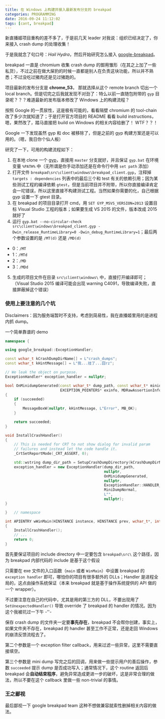 ```yaml
---
title: 在 Windows 上构建并接入最新发布分支的 breakpad
categories: PROGRAMMING
date: 2016-09-24 11:12:02
tags: [cant, breakpad]
---
```

新直播姬项目重构的差不多了，于是前几天 leader 对我说：组织已经决定了，你来接入 crash dump 的处理收集！

于是我就念了句口号：*Hail Hydra*，然后开始研究怎么接入 [google-breakpad](https://chromium.googlesource.com/breakpad/breakpad/)。

breakpad 一直是 chromium 收集 crash dump 的御用雏形（在其之上加了一些私货），不过之前在做大屎豹的时候一直都是别人在负责这块功能，所以并不熟悉；不过没吃过猪肉还是见过猪跑的。

项目最新的发布分支是 **chrome_53**， 那就选择从这个 remote branch 切出一个 local branch。但是切完之后我就发现不对劲了：特么以前一直随包附带的 `gyp` 目录呢？？？难道最新的发布版本修改了 Windows 上的构建流程？

按照 Google 的一贯尿性，这是极有可能的，看看隔壁 chromium 的 tool-chain 改了多少次就知道了；于是打开官方项目的 README 看看 build instructions，嗯，果然改了，踏马直接把 build on Windows 的相关内容给删了！ WTF？？！

Google 一下发现虽然 gyp 和 doc 被移除了，但是之前的 gyp 构建方案还是可以用的。（嗯，我日你个仙人板）

研究了一下，可用的构建流程如下：

1. 在本地 clone 一个 [gyp](https://chromium.googlesource.com/external/gyp)，直接用 `master` 分支就好，并且保证 `gyp.bat` 在环境变量 `%PATH%` 中（无所谓是你手动添加还是在命令行中用 `set path` 添加）
2. 打开文件 `breakpad\src\client\windows\breakpad_client.gyp`，注释掉 `targets : dependencies` 列表中的最后三个和 test 有关的依赖引用；因为某些测试工程的编译依赖 `gtest`，但是当前项目并不附带，所以你直接编译肯定会一坨错误，所以这里直接不构建测试工程。当然如果你需要的化，自己根据 gyp 设置一下 gtest 目录。
3. 在 breakpad 的项目目录打开 cmd，用 `SET GYP_MSVS_VERSION=2013` 设置目标 Visual Studio 工程的版本；如果要生成 VS 2015 的文件，版本改成 2015 就好了
4. 运行 `gyp.bat --no-circular-check src\client\windows\breakpad_client.gyp -Dwin_release_RuntimeLibrary=0 -Dwin_debug_RuntimeLibrary=1`；最后两个参数设置的是 `/MT(d)` 还是 `/MD(d)`
  - 0：`/MT`
  - 1：`/MTd`
  - 2：`/MD`
  - 3：`/MDd`
5. 生成的项目文件在目录 `src\client\windows\` 中，直接打开编译即可；（Visual Studio 2015 编译可能会出现 warning C4091，导致编译失败，直接屏蔽掉这个错误）

### 使用上要注意的几个坑

Disclaimers：因为服务端暂时不支持，考虑到简易性，我在直播姬里用的是进程内抓 dump。

一个简单靠谱的 demo

```c++
namespace {

using google_breakpad::ExceptionHandler;

const wchar_t kCrashDumpDirName[] = L"crash_dumps";
const wchar_t kHintMessage[] = L"我...挂了...囧rz";

// We leak the object on purpose.
ExceptionHandler* exception_handler = nullptr;

bool OnMinidumpGenerated(const wchar_t* dump_path, const wchar_t* minidump_id, void* context,
                         EXCEPTION_POINTERS* exinfo, MDRawAssertionInfo* assertion, bool succeeded)
{
    if (succeeded)
    {
        MessageBoxW(nullptr, kHintMessage, L"Error", MB_OK);
    }

    return succeeded;
}

void InstallCrashHandler()
{
    // This is needed for CRT to not show dialog for invalid param
    // failures and instead let the code handle it.
    _CrtSetReportMode(_CRT_ASSERT, 0);

    std::wstring dump_dir_path = SetupCrashDumpDirectory(kCrashDumpDirName);
    exception_handler = new ExceptionHandler(dump_dir_path,
                                             nullptr,
                                             OnMinidumpGenerated,
                                             nullptr,
                                             ExceptionHandler::HANDLER_ALL,
                                             MiniDumpNormal,
                                             L"",
                                             nullptr);
}

}   // namespace

int APIENTRY wWinMain(HINSTANCE instance, HINSTANCE prev, wchar_t*, int)
{
    InstallCrashHandler();
    // ...
    return 0;
}
```

首先要保证项目的 include directory 中一定要包含 `breakpad\src\` 这个路径，因为 breakpad 内部代码的 include 是基于这个假设

只需要在 exe 文件的入口函数（`main` 或者 `WinMain`）中设置 breakpad 的 `exception handler` 即可，哪怕你的项目有很多额外的 DLLs；Handler 是进程全局的，这点由操作系统保证（本来 breakpad 就是基于操作系统提供的 API 做的一个 wrapper）。

不过要注意在自己的代码中，尤其是用的第三方的 DLL，不要出现用了 `SetUnexpectedHandler()` 导致 override 了 breakpad 的 handler 的情况。因为这个我被坑过一下午 -''-

保存 crash dump 的文件夹一定要**事先存在**，breakpad 不会帮你创建，事实上，如果文件夹不存在，breakpad 的 handler 甚至工作不正常，还是走回 Windows 的崩溃反馈流程去了。

第二个参数是一个 exception filter callback，用来过滤一些异常，这里不需要直接填空。

第三个参数是 mini dump 写完之后的回调，用来做一些提示用户的善后操作，参数 `succeeded` 提示 dump 是否成功写入；通常情况下，这个 routine 返回后 breakpad 会**自动结束程序**，避免异常造成更进一步的破坏，这是非常合理的做法，所以不要在这个 callback 里做一些 non-trivial 的事情。

### 王之鄙视

最后鄙视一下 google breakpad team 这种不想做兼容就索性删掉相关内容的做法。